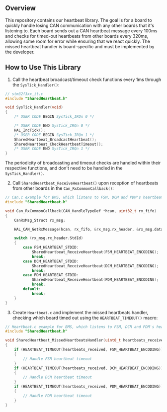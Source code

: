 ## Overview
This repository contains our heartbeat library. The goal is for a board to quickly handle losing CAN communication with any other boards that it's listening to. Each board sends out a CAN heartbeat message every 100ms and checks for timed-out heartbeats from other boards every 320ms, allowing some room for error while ensuring that we react quickly. The missed heartbeat handler is board-specific and must be implemented by the developer.

## How to Use This Library
1. Call the heartbeat broadcast/timeout check functions every 1ms through the `SysTick_Handler()`:

```c
// stm32f3xx_it.c
#include "SharedHeartbeat.h"

void SysTick_Handler(void)
{
    /* USER CODE BEGIN SysTick_IRQn 0 */

    /* USER CODE END SysTick_IRQn 0 */
    HAL_IncTick();
    /* USER CODE BEGIN SysTick_IRQn 1 */
    SharedHeartbeat_BroadcastHeartbeat();
    SharedHeartbeat_CheckHeartbeatTimeout();
    /* USER CODE END SysTick_IRQn 1 */
}
```

The periodicity of broadcasting and timeout checks are handled within their respective functions, and don't need to be handled in the `SysTick_Handler()`.

2. Call `SharedHeartbeat_ReceiveHeartbeat()` upon reception of heartbeats from other boards in the `Can_RxCommonCallback()`:

```c
// Can.c example for BMS, which listens to FSM, DCM and PDM's heartbeats
#include "SharedHeartbeat.h"

void Can_RxCommonCallback(CAN_HandleTypeDef *hcan, uint32_t rx_fifo)
{
    CanRxMsg_Struct rx_msg;

    HAL_CAN_GetRxMessage(hcan, rx_fifo, &rx_msg.rx_header, &rx_msg.data[0]);

    switch (rx_msg.rx_header.StdId)
    {
        case FSM_HEARTBEAT_STDID:
            SharedHeartbeat_ReceiveHeartbeat(FSM_HEARTBEAT_ENCODING);
            break;
        case DCM_HEARTBEAT_STDID:
            SharedHeartbeat_ReceiveHeartbeat(DCM_HEARTBEAT_ENCODING);
            break;
        case PDM_HEARTBEAT_STDID:
            SharedHeartbeat_ReceiveHeartbeat(PDM_HEARTBEAT_ENCODING);
            break;
        default:
            break;
    }
}
```

3. Create `Heartbeat.c` and implement the missed heartbeats handler, checking which board timed out using the `HEARTBEAT_TIMEOUT()` macro:

```c
// Heartbeat.c example for BMS, which listens to FSM, DCM and PDM's heartbeats
#include "SharedHeartbeat.h"

void SharedHeartbeat_MissedHeartbeatsHandler(uint8_t heartbeats_received)
{
    if (HEARTBEAT_TIMEOUT(heartbeats_received, FSM_HEARTBEAT_ENCODING))
    {
        // Handle FSM heartbeat timeout
    }
    if (HEARTBEAT_TIMEOUT(heartbeats_received, DCM_HEARTBEAT_ENCODING))
    {
        // Handle DCM heartbeat timeout
    }
    if (HEARTBEAT_TIMEOUT(heartbeats_received, PDM_HEARTBEAT_ENCODING))
    {
        // Handle PDM heartbeat timeout
    }
}
```
